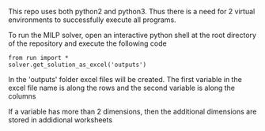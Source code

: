 This repo uses both python2 and python3.
Thus there is a need for 2 virtual environments to successfully execute all programs.

To run the MILP solver, open an interactive python shell at the root directory of the repository and execute the following code

```
from run import *
solver.get_solution_as_excel('outputs')
```

In the 'outputs' folder excel files will be created.
The first variable in the excel file name is along the rows and the second variable is along the columns

If a variable has more than 2 dimensions, then the additional dimensions are stored in addidional worksheets
